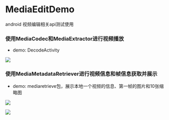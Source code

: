 # MediaEditDemo
android 视频编辑相关api测试使用

### 使用MediaCodec和MediaExtractor进行视频播放
- demo: DecodeActivity

![](https://github.com/xiaokc/MediaEditDemo/blob/master/app/src/main/res/gifs/1.gif)

### 使用MediaMetadataRetriever进行视频信息和帧信息获取并展示
- demo: mediaretrieve包，展示本地一个视频的信息、第一帧的图片和10张缩略图

![](https://github.com/xiaokc/MediaEditDemo/blob/master/app/src/main/res/gifs/2.jpg)

![](https://github.com/xiaokc/MediaEditDemo/blob/master/app/src/main/res/gifs/3.jpg)
